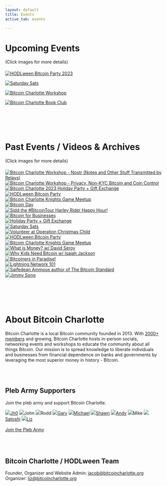 ```yaml
---
layout: default
title: Events
active_tab: events

---
```


# Upcoming Events
(Click images for more details)

<article style="margin:20px 0 50px">
<div class="row no-gutters">
    <div class="col">
        <a href="https://hodlween.party/"><img src="/assets/img/posts/hodlween-website-banner.jpg" alt="HODLween Bitcoin Party 2023" title="HODLween Bitcoin Party 2023"/></a>
        <p class="pic-caption">
            <!-- <span>HODLWEEN 2023 this October!</span><br> -->
            <!-- <span><a href="mailto:hodl@bitcoincharlotte.org?subject=Hodlween 2023">Email us for info</a></span> -->
        </p>
    </div>
</div>
<div class="row no-gutters">
    <div class="col">
        <a href="https://www.meetup.com/BitcoinCharlotte/events/"><img src="/assets/img/posts/Bitcoin-Charlotte-Saturday-Sats-Social-banner.jpg" alt="Saturday Sats" title="Saturday Sats"/></a>
        <p class="pic-caption">
            <!-- <span>Saturday Sats Social: Every 2nd Saturday of the Month</span><br> -->
            <!-- <span><a href="https://www.meetup.com/BitcoinCharlotte/events/">RSVP - Multiple Dates</a></span><br> -->
        </p>
    </div>
</div>
<div class="row no-gutters">
    <div class="col">
        <a href="https://www.meetup.com/BitcoinCharlotte/events/"><img src="/assets/img/posts/Bitcoin-Charlotte-Workshop-banner.jpg" alt="Bitcoin Charlotte Workshop" title="Bitcoin Charlotte Workshop"/></a>
        <p class="pic-caption">
            <!-- <span>Workshop: Every 4th Monday of the Month</span><br> -->
            <!-- <span><a href="https://www.meetup.com/BitcoinCharlotte/events/">RSVP - Multiple Dates</a></span><br> -->
        </p>
    </div>
</div>
<div class="row no-gutters">
    <div class="col">
        <a href="/book-club"><img src="/assets/img/posts/Bitcoin-Charlotte-Book-Club-banner.jpg" alt="Bitcoin Charlotte Book Club" title="Bitcoin Charlotte Book Club"/></a>
        <p class="pic-caption">
            <!-- <span>Book Club:<br> Every 1st Monday of the Month</span><br> -->
            <!-- <span><a href="/book-club">RSVP - Multiple Dates</a></span><br> -->
        </p>
    </div>
</div>
</article>


<div class="glow-bar glow-bar-divider container-fluid" style="margin-bottom:50px;">&nbsp;</div>

# Past Events / Videos & Archives
(Click images for more details)

<article style="margin:20px 0 1px">
<div class="row no-gutters">
    <div class="col">
        <a href="/event-2023-04-24"><img src="/assets/img/posts/workshop-2023-04-24.jpg" alt="Bitcoin Charlotte Workshop - Nostr (Notes and Other Stuff Transmitted by Relays)" title="Bitcoin Charlotte Workshop - Nostr (Notes and Other Stuff Transmitted by Relays)"/></a>
    </div>
    <div class="col">
        <a href="/event-2023-03-27"><img src="/assets/img/posts/workshop-2023-03-27.jpg" alt="Bitcoin Charlotte Workshop - Privacy, Non-KYC Bitcoin and Coin Control" title="Bitcoin Charlotte Workshop - Privacy, Non-KYC Bitcoin and Coin Control"/></a>
    </div>
    <div class="col">
        <a href="/event-2023-01-26"><img src="/assets/img/posts/InstagramHappyHodlday.jpg" alt="Bitcoin Charlotte 2023 Holiday Party + Gift Exchange" title="Bitcoin Charlotte 2023 Holiday Party + Gift Exchange"/></a>
    </div>
</div>
</article>
<article style="margin:0 0 1px">
<div class="row no-gutters">
    <div class="col">
        <a href="https://hodlween.party"><img src="/assets/img/hodlween/hodlween2022-website.jpg" alt="HODLween Bitcoin Party" title="HODLween Bitcoin Party"/></a>
    </div>
    <div class="col">
        <a href="/event-2022-07-15"><img src="/assets/img/posts/InstagramKnights2022.jpg" alt="Bitcoin Charlotte Knights Game Meetup" title="Bitcoin Charlotte Knights Game Meetup"/></a>
    </div>
    <div class="col">
        <a href="/event-2022-06-11"><img src="/assets/img/posts/Instagram-bitcoinday.jpg" alt="Bitcoin Day" title="Bitcoin Day"/></a>
    </div>
</div>
</article>

<article style="margin:0 0 1px">
<div class="row no-gutters">
    <div class="col">
        <a href="/event-2022-05-09"><img src="/assets/img/posts/Instagram-sidd-bitcoin-tour-website.jpg" alt="Sidd the #BitcoinTour Harley Rider Happy Hour!" title="Sidd the #BitcoinTour Harley Rider Happy Hour!"/></a>
    </div>
    <div class="col">
        <a href="/event-2022-03-23"><img src="/assets/img/posts/InstagramB4B.jpg" alt="Bitcoin for Businesses" title="Bitcoin for Businesses"/></a>
    </div>
    <div class="col ">
        <a href="/event-2022-01-27"><img src="/assets/img/posts/Instagramholidayparty.jpg" alt="Holiday Party + Gift Exchange" title="Holiday Party + Gift Exchange"/></a>
    </div>
</div>
</article>

<article style="margin:0 0 1px">
<div class="row no-gutters">
    <div class="col">
        <a href="/event-2021-12-15"><img src="/assets/img/posts/Instagram-bitcoin-rox.jpg" alt="Saturday Sats" title="Saturday Sats"/></a>
    </div>
    <div class="col">
        <a href="/event-2021-11-30"><img src="/assets/img/posts/Instagram-operation-x.jpg" alt="Volunteer at Operation Christmas Child" title="Volunteer at Operation Christmas Child"/></a>
    </div>
    <div class="col">
        <a href="/hodlween2021"><img src="/assets/img/posts/hodlween2021.jpg" alt="HODLween Bitcoin Party" title="HODLween Bitcoin Party"/></a>
    </div>
</div>
</article>

<article style="margin:0 0 1px">
<div class="row no-gutters">
    <div class="col">
        <a href="/event-2021-09-18"><img src="/assets/img/posts/event4Instagram.jpg" alt="Bitcoin Charlotte Knights Game Meetup" title="Bitcoin Charlotte Knights Game Meetup"/></a>
    </div>
    <div class="col">
        <a href="/event-2021-08-10"><img src="/assets/img/posts/what-is-money-david-seroy.jpg" alt="What is Money? w/ David Seroy" title="What is Money? w/ David Seroy"/></a>
    </div>
    <div class="col">
        <a href="/event-2021-07-29"><img src="/assets/img/posts/isaiah-jackson-why-kids-need-bitcoin.jpg" alt="Why Kids Need Bitcoin w/ Isaiah Jackson" title="Why Kids Need Bitcoin w/ Isaiah Jackson"/></a>
    </div>
</div>
</article>

<article style="margin:0 0 1px">
<div class="row no-gutters">
    <div class="col">
        <a href="/event-2021-06-16"><img src="/assets/img/posts/bitcoin-paradise-recap-event1.jpg" alt="Bitcoiners in Paradise!" title="Bitcoiners in Paradise!"/></a>
    </div>
    <div class="col">
        <a href="/event-2021-02-02"><img src="/assets/img/posts/lightning-network-meetup-feb2nd.jpg" alt="Lightning Network 101" title="Lightning Network 101"/></a>
    </div>
    <div class="col">
        <a href="/event-2018-06-13"><img src="/assets/img/posts/saifedean-ammous-event.jpg" alt="Saifedean Ammous author of The Bitcoin Standard" title="Saifedean Ammous author of The Bitcoin Standard"/></a>
    </div>
</div>
</article>

<article style="margin:0 0 50px">
<div class="row no-gutters">
    <div class="col">
        <a href="/event-2018-01-17"><img src="/assets/img/posts/jimmysong-event.jpg" alt="Jimmy Song" title="Jimmy Song"/></a>
    </div>
    <div class="col">
    </div>
    <div class="col">
    </div>
</div>
</article>

<div class="glow-bar glow-bar-divider container-fluid" style="margin-bottom:50px;">&nbsp;</div>

# About Bitcoin Charlotte
 
Bitcoin Charlotte is a local Bitcoin community founded in 2013. With [2000+ members](https://www.meetup.com/bitcoincharlotte/) and growing, Bitcoin Charlotte hosts in-person socials, networking events and workshops to educate the community about all things Bitcoin. Our mission is to spread knowledge to liberate individuals and businesses from financial dependence on banks and governments by leveraging the most superior money in history - Bitcoin.

<br><br>

## Pleb Army Supporters

Join the pleb army and support Bitcoin Charlotte.

<div class="pleb-army">
    <a href="https://delgadosfuego.com/btc" target="_blank"><img src="https://nostr.build/i/nostr.build_b14f9727a2d07608134eb0ae4706c9832949efd00cfb4acde4b4ba664a509b80.jpg"/>Jh0</a> <!-- 10,000 sats -->
    <a><img src="/anon.jpg"/>John</a> <!-- $161 -->
    <a><img src="/anon.jpg"/>Rodd</a><!-- $161 -->
    <a href="https://bitblockboom.com/" target="_blank"><img src="https://pbs.twimg.com/profile_images/1237850791584530441/3AepBfhl_400x400.jpg"/>Gary</a> <!-- $200 -->
    <a href="https://medium.com/@MichaelYouKnow" target="_blank"><img src="https://miro.medium.com/v2/resize:fill:176:176/1*eTJEnXPRrf1vMIZ9KB40VQ@2x.jpeg"/>Michael</a> <!-- $214 -->
    <a href="https://bitcoin101pro.com/products" target="_blank"><img src="https://pbs.twimg.com/media/FgH_Y-WXoAIW9Ou?format=jpg&name=medium"/>Shawn</a> <!-- 151,639 sats -->
    <a href="https://www.exponentiallayers.com/" target="_blank"><img src="https://pbs.twimg.com/profile_images/1549431400973172736/FfH8RlFQ_400x400.jpg"/>Andy</a> <!-- 566,360 sats -->
    <a ><img src="/anon.jpg"/>Mike</a> <!-- 630,453 sats -->
    <a href="https://wtfhappenedin1971.com" target="_blank"><img src="https://wtfhappenedin1971home.files.wordpress.com/2020/06/img_0540-1_arrow.jpg"/>Satoshi</a> <!-- 768,351 sats -->
    <a href="https://twitter.com/babeswhobitcoin" target="_blank"><img src="https://pbs.twimg.com/profile_images/1611776705969913856/-ZnH2ahJ_400x400.jpg"/>Liz</a> <!-- 3,975,678 sats + $500 -->
</div>
<br>
<a class="cta glow-bar" href="https://store.bitcoincharlotte.org/apps/2uyBkNxiTUGndZ4A2N4DcYPhCmfy/pos">Join the Pleb Army</a>
<br><br><br><br>

## Bitcoin Charlotte / HODLween Team

Founder, Organizer and Website Admin: [jacob@bitcoincharlotte.org](mailto:jacob@bitcoincharlotte.org)<br>
Organizer: [liz@bitcoincharlotte.org](mailto:liz@bitcoincharlotte.org)

